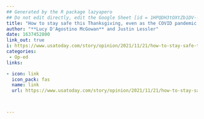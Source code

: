 ```yaml
---
## Generated by the R package lazyapero
## Do not edit directly, edit the Google Sheet [id = 1HPQDH3tOXtZb1DV--8wR9CKAzUz5aywWc2vM3OQ5SrU]
title: "How to stay safe this Thanksgiving, even as the COVID pandemic remains a threat"
author: "**Lucy D'Agostino McGowan** and Justin Lessler"
date: 1637452800
link_out: true
i: https://www.usatoday.com/story/opinion/2021/11/21/how-to-stay-safe-thanksgiving-holidays-covid-tests/8671612002/?gnt-cfr=1
categories:
 - Op-ed
links:

- icon: link
  icon_pack: fas
  name: link
  url: https://www.usatoday.com/story/opinion/2021/11/21/how-to-stay-safe-thanksgiving-holidays-covid-tests/8671612002/?gnt-cfr=1



---
```




